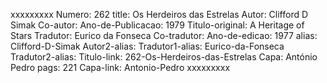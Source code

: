 xxxxxxxxx
Numero: 262
title: Os Herdeiros das Estrelas
Autor: Clifford D Simak
Co-autor: 
Ano-de-Publicacao: 1979
Titulo-original: A Heritage of Stars
Tradutor: Eurico da Fonseca
Co-tradutor: 
Ano-de-edicao: 1977
alias: Clifford-D-Simak
Autor2-alias: 
Tradutor1-alias: Eurico-da-Fonseca
Tradutor2-alias: 
Titulo-link: 262-Os-Herdeiros-das-Estrelas
Capa: António Pedro
pags: 221
Capa-link: Antonio-Pedro
xxxxxxxxx